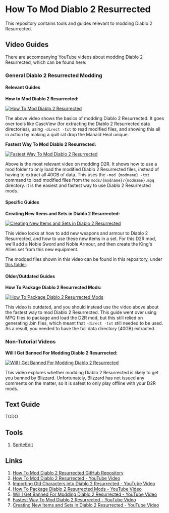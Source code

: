 # How To Mod Diablo 2 Resurrected

This repository contains tools and guides relevant to modding Diablo 2 Resurrected.

## Video Guides

There are accompanying YouTube videos about modding Diablo 2 Resurrected, which can be found here:

### General Diablo 2 Resurrected Modding

#### Relevant Guides
**How to Mod Diablo 2 Resurrected:**

[![How To Mod Diablo 2 Resurrected](https://img.youtube.com/vi/RMquP82QHGw/0.jpg)](https://www.youtube.com/watch?v=RMquP82QHGw)

The above video shows the basics of modding Diablo 2 Resurrected. It goes over tools like CascView (for extracting the Diablo 2 Resurrected data directories), using `-direct -txt` to read modified files, and showing this all in action by making a quill rat drop the Manald Heal unique.

**Fastest Way To Mod Diablo 2 Resurrected:**

[![Fastest Way To Mod Diablo 2 Resurrected](https://img.youtube.com/vi/lZTTq7MXZ5w/0.jpg)](https://www.youtube.com/watch?v=lZTTq7MXZ5w)

Above is the most relevant video on modding D2R. It shows how to use a mod folder to only load the modified Diablo 2 Resurrected files, instead of having to extract all 40GB of data. This uses the `-mod {modname} -txt` command to load modified files from the `mods/{modname}/{modname}.mpq` directory. It is the easiest and fastest way to use Diablo 2 Resurrected mods.

#### Specific Guides
**Creating New Items and Sets in Diablo 2 Resurrected:**

[![Creating New Items and Sets in Diablo 2 Resurrected](https://img.youtube.com/vi/Gtq-AuOMFBc/0.jpg)](https://www.youtube.com/watch?v=Gtq-AuOMFBc)

This video looks at how to add new weapons and armour to Diablo 2 Resurrected, and how to use these new items in a set. For this D2R mod, we'll add a Noble Sword and Noble Armour, and then create the King's Allies set from this new equipment.

The modded files shown in this video can be found in this repository, under [this folder](mods/newitems.mpq).

#### Older/Outdated Guides
**How To Package Diablo 2 Resurrected Mods:**

[![How To Package Diablo 2 Resurrected Mods](https://img.youtube.com/vi/tLMppJOOO0o/0.jpg)](https://www.youtube.com/watch?v=tLMppJOOO0o)

This video is outdated, and you should instead use the video above about the fastest way to mod Diablo 2 Resurrected. This guide went over using MPQ files to package and load the D2R mod, but this still relied on generating .bin files, which meant that `-direct -txt` still needed to be used. As a result, you needed to have the full data directory (40GB) extracted.

### Non-Tutorial Videos
**Will I Get Banned For Modding Diablo 2 Resurrected:**

[![Will I Get Banned For Modding Diablo 2 Resurrected](https://img.youtube.com/vi/Evvkz2AiWWg/0.jpg)](https://www.youtube.com/watch?v=Evvkz2AiWWg)

This video explores whether modding Diablo 2 Resurrected is likely to get you banned by Blizzard. Unfortunately, Blizzard has not issued any comments on the matter, so it is safest to only play offline with your D2R mods.

## Text Guide

TODO

## Tools

1. [SpriteEdit](https://github.com/eezstreet/D2RModding-SpriteEdit/releases)

## Links

1. [How To Mod Diablo 2 Resurrected GitHub Repository](https://github.com/HighTechLowIQ/ModdingDiablo2Resurrected)
2. [How To Mod Diablo 2 Resurrected - YouTube Video](https://www.youtube.com/watch?v=RMquP82QHGw)
3. [Importing Old Characters into Diablo 2 Resurrected - YouTube Video](https://www.youtube.com/watch?v=VqSrUiq1eQo)
4. [How To Package Diablo 2 Resurrected Mods - YouTube Video](https://www.youtube.com/watch?v=tLMppJOOO0o)
5. [Will I Get Banned For Modding Diablo 2 Resurrected - YouTube Video](https://www.youtube.com/watch?v=Evvkz2AiWWg)
6. [Fastest Way To Mod Diablo 2 Resurrected - YouTube Video](https://www.youtube.com/watch?v=lZTTq7MXZ5w)
7. [Creating New Items and Sets in Diablo 2 Resurrected - YouTube Video](https://www.youtube.com/watch?v=Gtq-AuOMFBc)
